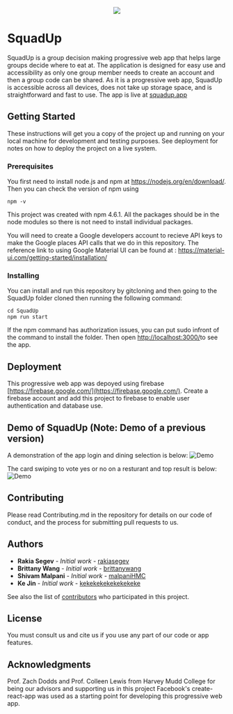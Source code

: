 <p align="center">
  <img src="https://github.com/teamSquadUp/SquadUpDrive/blob/master/src/images/squadlogo.png">
</p>

# SquadUp

SquadUp is a group decision making progressive web app that helps large groups decide where to eat at. The application is designed for easy use and accessibility as only one group member needs to create an account and then a group code can be shared. As it is a progressive web app, SquadUp is accessible across all devices, does not take up storage space, and is straightforward and fast to use. The app is live at [squadup.app](squadup.app)

## Getting Started

These instructions will get you a copy of the project up and running on your local machine for development and testing purposes. See deployment for notes on how to deploy the project on a live system.

### Prerequisites

You first need to install node.js and npm at https://nodejs.org/en/download/. Then you can check the version of npm using
```
npm -v
```
This project was created with npm 4.6.1. All the packages should be in the node modules so there is not need to install individual packages.

You will need to create a Google developers account to recieve API keys to make the Google places API calls that we do in this repository. The reference link to using Google Material UI can be found at : https://material-ui.com/getting-started/installation/

### Installing

You can install and run this repository by gitcloning and then going to the SquadUp folder cloned then running the following command:

```
cd SquadUp
npm run start
```

If the npm command has authorization issues, you can put sudo infront of the command to install the folder. Then open [http://localhost:3000/](http://localhost:3000/)to see the app.

## Deployment

This progressive web app was depoyed using firebase [https://firebase.google.com/](https://firebase.google.com/). Create a firebase account and add this project to firebase to enable user authentication and database use. 

## Demo of SquadUp (Note: Demo of a previous version)
A demonstration of the app login and dining selection is below:
![Demo](https://github.com/teamSquadUp/SquadUpDrive/blob/master/demologin.gif)

The card swiping to vote yes or no on a resturant and top result is below:
![Demo](https://github.com/teamSquadUp/SquadUpDrive/blob/master/demoswipe.gif)

## Contributing

Please read Contributing.md in the repository for details on our code of conduct, and the process for submitting pull requests to us.

## Authors

* **Rakia Segev** - *Initial work* - [rakiasegev](https://github.com/rakiasegev)
* **Brittany Wang** - *Initial work* - [brittanywang](https://github.com/brittanywang)
* **Shivam Malpani** - *Initial work* - [malpaniHMC](https://github.com/malpaniHMC)
* **Ke Jin** - *Initial work* - [kekekekekekekekeke](https://github.com/kekekekekekekekeke)

See also the list of [contributors](https://github.com/teamSquadUp/SquadUpDrive/contributors) who participated in this project.

## License

You must consult us and cite us if you use any part of our code or app features.

## Acknowledgments

Prof. Zach Dodds and Prof. Colleen Lewis from Harvey Mudd College for being our advisors and supporting us in this project
Facebook's create-react-app was used as a starting point for developing this progressive web app.
